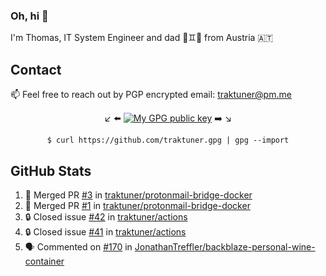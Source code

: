 ### Oh, hi 👋

I'm Thomas, IT System Engineer and dad 👶♊️👶 from Austria 🇦🇹

<!--
**traktuner/traktuner** is a ✨ _special_ ✨ repository because its `README.md` (this file) appears on your GitHub profile.

Here are some ideas to get you started:

- 🔭 I’m currently working on ...
- 🌱 I’m currently learning ...
- 👯 I’m looking to collaborate on ...
- 🤔 I’m looking for help with ...
- 💬 Ask me about ...
- 📫 How to reach me: ...
- 😄 Pronouns: ...
- ⚡ Fun fact: ...
-->

## Contact
📫 Feel free to reach out by PGP encrypted email:
traktuner@pm.me

<div align="center" markdown="1">

↙️ ⬅️ [![My GPG public key](https://img.shields.io/badge/PGP%20public%20key-6D4AFF?style=for-the-badge)](https://github.com/traktuner.gpg) ➡️ ↘️

```shell
$ curl https://github.com/traktuner.gpg | gpg --import
```

</div>

## GitHub Stats
<!--START_SECTION:activity-->
1. 🎉 Merged PR [#3](https://github.com/traktuner/protonmail-bridge-docker/pull/3) in [traktuner/protonmail-bridge-docker](https://github.com/traktuner/protonmail-bridge-docker)
2. 🎉 Merged PR [#1](https://github.com/traktuner/protonmail-bridge-docker/pull/1) in [traktuner/protonmail-bridge-docker](https://github.com/traktuner/protonmail-bridge-docker)
3. 🔒 Closed issue [#42](https://github.com/traktuner/actions/issues/42) in [traktuner/actions](https://github.com/traktuner/actions)
4. 🔒 Closed issue [#41](https://github.com/traktuner/actions/issues/41) in [traktuner/actions](https://github.com/traktuner/actions)
5. 🗣 Commented on [#170](https://github.com/JonathanTreffler/backblaze-personal-wine-container/issues/170#issuecomment-2165357590) in [JonathanTreffler/backblaze-personal-wine-container](https://github.com/JonathanTreffler/backblaze-personal-wine-container)
<!--END_SECTION:activity-->

<!--
![](https://github.com/traktuner/traktuner/blob/master/generated/overview.svg)
![](https://github.com/traktuner/traktuner/blob/master/generated/languages.svg)
-->
